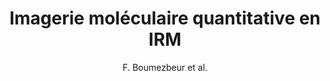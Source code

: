 ---
cat: ciel
subcat: ciclops
bestof: false
author: F. Boumezbeur et al.
title: Imagerie moléculaire quantitative en IRM
year: 2009
type: misc
---